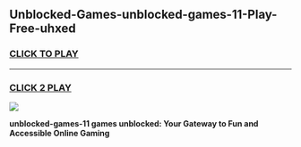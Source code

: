 
## Unblocked-Games-unblocked-games-11-Play-Free-uhxed
<h3>
<a href="https://premium76.site?title=unblocked-games-11&ref=19M">CLICK TO PLAY</a></h3>
<hr>

<h3>
<a href="https://premium76.site?title=unblocked-games-11&ref=19M">CLICK 2 PLAY</a>
  
</h3>

<a href="https://premium76.site?title=unblocked-games-11&ref=19M"><img src="https://clearcache.store/games.png"></a>


**unblocked-games-11 games unblocked: Your Gateway to Fun and Accessible Online Gaming**
